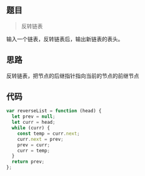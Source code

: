 ## 题目

> 反转链表

输入一个链表，反转链表后，输出新链表的表头。

## 思路

反转链表，把节点的后继指针指向当前的节点的前继节点

## 代码

```js
var reverseList = function (head) {
  let prev = null;
  let curr = head;
  while (curr) {
    const temp = curr.next;
    curr.next = prev;
    prev = curr;
    curr = temp;
  }
  return prev;
};
```
